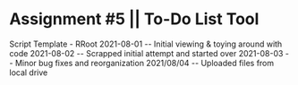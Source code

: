 # Assignment #5 || To-Do List Tool

Script Template - RRoot
2021-08-01 -- Initial viewing & toying around with code
2021-08-02 -- Scrapped initial attempt and started over
2021-08-03 -- Minor bug fixes and reorganization
2021/08/04 -- Uploaded files from local drive
